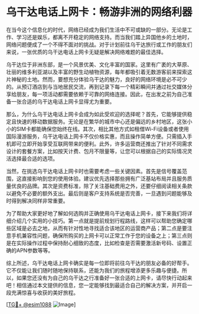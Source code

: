 # 乌干达电话上网卡：畅游非洲的网络利器

在当今这个信息化的时代，网络已经成为我们生活中不可或缺的一部分。无论是工作、学习还是娱乐，都离不开稳定的网络支持。而当我们踏上异国他乡的土地时，网络问题便成了一个不得不面对的挑战。对于计划前往乌干达旅行或工作的朋友们来说，一张优质的乌干达电话上网卡无疑是解决网络难题的最佳选择。

乌干达位于非洲东部，是一个风景优美、文化丰富的国家。这里有广袤的大草原、壮丽的维多利亚湖以及丰富的野生动植物资源，每年都吸引着无数游客前来探索这片神秘的土地。然而，要想充分体验乌干达的魅力，良好的网络环境是必不可少的。从预订酒店到与当地居民交流，再到记录下每一个精彩瞬间并通过社交媒体分享给朋友，每一项活动都需要依赖于可靠的网络连接。因此，在出发之前为自己准备一张合适的乌干达电话上网卡显得尤为重要。

那么，为什么乌干达电话上网卡会成为如此受欢迎的选择呢？首先，它能够提供稳定且快速的移动数据服务。无论是在繁华的城市中心还是偏远的乡村地区，这张小小的SIM卡都能确保您始终在线。其次，相比其他方式如租借Wi-Fi设备或者使用国际漫游服务，乌干达电话上网卡不仅价格实惠，而且操作简单方便。只需插入手机即可立即开始享受互联网带来的便利。此外，许多运营商还推出了针对不同需求设计的套餐方案，比如按天计费、包月不限量等，让您可以根据自己的实际情况灵活选择最合适的选项。

当然，在挑选乌干达电话上网卡时也需要考虑一些关键因素。首先是信号覆盖范围，这直接影响到您的使用体验。建议优先选择那些拥有广泛基站布局并且服务质量优良的品牌。其次是资费标准，除了关注基础费用之外，还要仔细阅读相关条款以避免不必要的额外支出。最后则是客户支持系统是否完善，一旦遇到问题能够及时得到解决同样非常重要。

为了帮助大家更好地了解如何选购并正确使用乌干达电话上网卡，接下来我们将详细介绍几个实用的小技巧。第一点就是提前规划行程路线，这样可以帮助您确定哪些区域是必去之地，从而有针对性地寻找适合该地区的运营商产品；第二点是要注意手机兼容性问题，确保所购买的上网卡可以正常工作于您的设备之上；第三点则是在实际操作过程中保持耐心细致的态度，比如检查是否需要激活新号码、设置正确的APN参数等等。

综上所述，乌干达电话上网卡确实是每一位即将前往乌干达的朋友必备的好帮手。它不仅能让我们随时随地保持联系，还能为我们的旅程增添更多乐趣与便捷。所以，如果您还没有为自己的乌干达之行准备好一张合适的上网卡，请尽快行动起来吧！相信通过本文提供的信息，您一定能够找到最适合自己的解决方案，并开启一段充满惊喜与收获的美好旅程。

[[TG💪+ @esim1088](https://t.me/s/esim1088) ![Image](https://i.postimg.cc/4NQfJmqS/Snipaste-2025-05-13-00-14-12.png)]